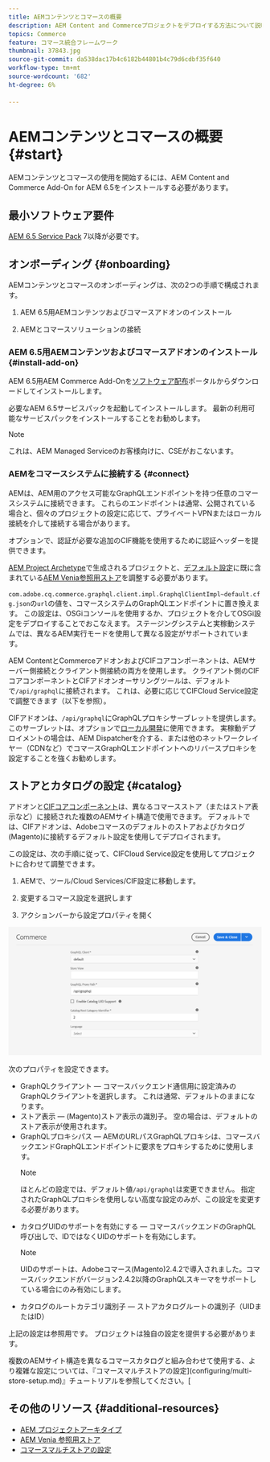 ```yaml
---
title: AEMコンテンツとコマースの概要
description: AEM Content and Commerceプロジェクトをデプロイする方法について説明します。
topics: Commerce
feature: コマース統合フレームワーク
thumbnail: 37843.jpg
source-git-commit: da538dac17b4c6182b44801b4c79d6cdbf35f640
workflow-type: tm+mt
source-wordcount: '682'
ht-degree: 6%

---
```


# AEMコンテンツとコマースの概要 {#start}

AEMコンテンツとコマースの使用を開始するには、AEM Content and Commerce Add-On for AEM 6.5をインストールする必要があります。

## 最小ソフトウェア要件

[AEM 6.5 Service Pack](https://experience.adobe.com/#/downloads/content/software-distribution/en/aem.html)  7以降が必要です。

## オンボーディング {#onboarding}

AEMコンテンツとコマースのオンボーディングは、次の2つの手順で構成されます。

1. AEM 6.5用AEMコンテンツおよびコマースアドオンのインストール

2. AEMとコマースソリューションの接続

### AEM 6.5用AEMコンテンツおよびコマースアドオンのインストール{#install-add-on}

AEM 6.5用AEM Commerce Add-Onを[ソフトウェア配布](https://experience.adobe.com/#/downloads/content/software-distribution/en/aem.html)ポータルからダウンロードしてインストールします。

必要なAEM 6.5サービスパックを起動してインストールします。 最新の利用可能なサービスパックをインストールすることをお勧めします。

>[!NOTE]
>
>これは、AEM Managed Serviceのお客様向けに、CSEがおこないます。

### AEMをコマースシステムに接続する {#connect}

AEMは、AEM用のアクセス可能なGraphQLエンドポイントを持つ任意のコマースシステムに接続できます。 これらのエンドポイントは通常、公開されている場合と、個々のプロジェクトの設定に応じて、プライベートVPNまたはローカル接続を介して接続する場合があります。

オプションで、認証が必要な追加のCIF機能を使用するために認証ヘッダーを提供できます。

[AEM Project Archetype](https://github.com/adobe/aem-project-archetype)で生成されるプロジェクトと、[デフォルト設定](https://github.com/adobe/aem-cif-guides-venia/blob/main/ui.config/src/main/content/jcr_root/apps/venia/osgiconfig/config/com.adobe.cq.commerce.graphql.client.impl.GraphqlClientImpl~default.cfg.json)に既に含まれている[AEM Venia参照用ストア](https://github.com/adobe/aem-cif-guides-venia)を調整する必要があります。

`com.adobe.cq.commerce.graphql.client.impl.GraphqlClientImpl~default.cfg.json`の`url`の値を、コマースシステムのGraphQLエンドポイントに置き換えます。 この設定は、OSGiコンソールを使用するか、プロジェクトを介してOSGi設定をデプロイすることでおこなえます。 ステージングシステムと実稼動システムでは、異なるAEM実行モードを使用して異なる設定がサポートされています。

AEM ContentとCommerceアドオンおよびCIFコアコンポーネントは、AEMサーバー側接続とクライアント側接続の両方を使用します。 クライアント側のCIFコアコンポーネントとCIFアドオンオーサリングツールは、デフォルトで`/api/graphql`に接続されます。 これは、必要に応じてCIFCloud Service設定で調整できます（以下を参照）。

CIFアドオンは、`/api/graphql`にGraphQLプロキシサーブレットを提供します。このサーブレットは、オプションで[ローカル開発](develop.md)に使用できます。 実稼動デプロイメントの場合は、AEM Dispatcherを介する、または他のネットワークレイヤー（CDNなど）でコマースGraphQLエンドポイントへのリバースプロキシを設定することを強くお勧めします。

## ストアとカタログの設定 {#catalog}

アドオンと[CIFコアコンポーネント](https://github.com/adobe/aem-core-cif-components)は、異なるコマースストア（またはストア表示など）に接続された複数のAEMサイト構造で使用できます。 デフォルトでは、CIFアドオンは、Adobeコマースのデフォルトのストアおよびカタログ(Magento)に接続するデフォルト設定を使用してデプロイされます。

この設定は、次の手順に従って、CIFCloud Service設定を使用してプロジェクトに合わせて調整できます。

1. AEMで、ツール/Cloud Services/CIF設定に移動します。

2. 変更するコマース設定を選択します

3. アクションバーから設定プロパティを開く

![CIFCloud Servicesの設定](/help/commerce/cif/assets/cif-cloud-service-config.png)

次のプロパティを設定できます。

- GraphQLクライアント — コマースバックエンド通信用に設定済みのGraphQLクライアントを選択します。 これは通常、デフォルトのままになります。
- ストア表示 — (Magento)ストア表示の識別子。 空の場合は、デフォルトのストア表示が使用されます。
- GraphQLプロキシパス — AEMのURLパスGraphQLプロキシは、コマースバックエンドGraphQLエンドポイントに要求をプロキシするために使用します。
   >[!NOTE]
   >
   > ほとんどの設定では、デフォルト値`/api/graphql`は変更できません。 指定されたGraphQLプロキシを使用しない高度な設定のみが、この設定を変更する必要があります。
- カタログUIDのサポートを有効にする — コマースバックエンドのGraphQL呼び出しで、IDではなくUIDのサポートを有効にします。
   >[!NOTE]
   >
   > UIDのサポートは、Adobeコマース(Magento)2.4.2で導入されました。コマースバックエンドがバージョン2.4.2以降のGraphQLスキーマをサポートしている場合にのみ有効にします。
- カタログのルートカテゴリ識別子 — ストアカタログルートの識別子（UIDまたはID）

上記の設定は参照用です。 プロジェクトは独自の設定を提供する必要があります。

複数のAEMサイト構造を異なるコマースカタログと組み合わせて使用する、より複雑な設定については、『コマースマルチストアの設定](configuring/multi-store-setup.md)』チュートリアルを参照してください。[

## その他のリソース {#additional-resources}

- [AEM プロジェクトアーキタイプ](https://github.com/adobe/aem-project-archetype)
- [AEM Venia 参照用ストア](https://github.com/adobe/aem-cif-guides-venia)
- [コマースマルチストアの設定](configuring/multi-store-setup.md)
